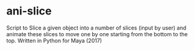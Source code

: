 # ani-slice
Script to Slice a given object into a number of slices (input by user) and animate these slices to move one by one starting from the bottom to the top. Written in Python for Maya (2017)
